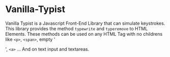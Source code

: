 # Vanilla-Typist

Vanilla Typist is a Javascript Front-End Library that can simulate keystrokes. This library provides the method `typewrite` and `typeremove` to HTML Elements. These methods can be used on any HTML Tag with no childrens like `<p>`, `<span>`, empty '<div>', `<a>` ... And on text input and textareas.

